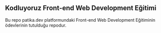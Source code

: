 ## Kodluyoruz Front-end Web Development Eğitimi
Bu repo patika.dev platformundaki Front-end Web Development Eğitiminin ödevlerinin tutulduğu repodur.